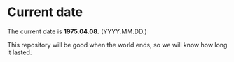 # Current date

The current date is **1975.04.08.** (YYYY.MM.DD.)

This repository will be good when the world ends, so we will know how long it lasted.